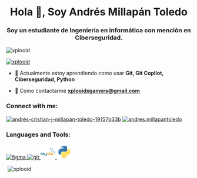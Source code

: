 <h1 align="center">Hola 👋, Soy Andrés Millapán Toledo</h1>
<h3 align="center">Soy un estudiante de Ingeniería en informática con mención en Ciberseguridad.</h3>

<p align="left"> <img src="https://komarev.com/ghpvc/?username=xplooid&label=Profile%20views&color=0e75b6&style=flat" alt="xplooid" /> </p>

<p align="left"> <a href="https://github.com/ryo-ma/github-profile-trophy"><img src="https://github-profile-trophy.vercel.app/?username=xplooid" alt="xplooid" /></a> </p>

- 🌱 Actualmente estoy aprendiendo como usar **Git, Git Copilot, Ciberseguridad, Python**

- 💬 Como contactarme **xplooidxgamers@gmail.com**

<h3 align="left">Connect with me:</h3>
<p align="left">
<a href="https://linkedin.com/in/andrés-cristian-j-millapán-toledo-19157b33b" target="blank"><img align="center" src="https://raw.githubusercontent.com/rahuldkjain/github-profile-readme-generator/master/src/images/icons/Social/linked-in-alt.svg" alt="andrés-cristian-j-millapán-toledo-19157b33b" height="30" width="40" /></a>
<a href="https://fb.com/andres.millapantoledo" target="blank"><img align="center" src="https://raw.githubusercontent.com/rahuldkjain/github-profile-readme-generator/master/src/images/icons/Social/facebook.svg" alt="andres.millapantoledo" height="30" width="40" /></a>
</p>

<h3 align="left">Languages and Tools:</h3>
<p align="left"> <a href="https://www.figma.com/" target="_blank" rel="noreferrer"> <img src="https://www.vectorlogo.zone/logos/figma/figma-icon.svg" alt="figma" width="40" height="40"/> </a> <a href="https://git-scm.com/" target="_blank" rel="noreferrer"> <img src="https://www.vectorlogo.zone/logos/git-scm/git-scm-icon.svg" alt="git" width="40" height="40"/> </a> <a href="https://www.mysql.com/" target="_blank" rel="noreferrer"> <img src="https://raw.githubusercontent.com/devicons/devicon/master/icons/mysql/mysql-original-wordmark.svg" alt="mysql" width="40" height="40"/> </a> <a href="https://www.python.org" target="_blank" rel="noreferrer"> <img src="https://raw.githubusercontent.com/devicons/devicon/master/icons/python/python-original.svg" alt="python" width="40" height="40"/> </a> </p>

<p>&nbsp;<img align="center" src="https://github-readme-stats.vercel.app/api?username=xplooid&show_icons=true&locale=en" alt="xplooid" /></p>
